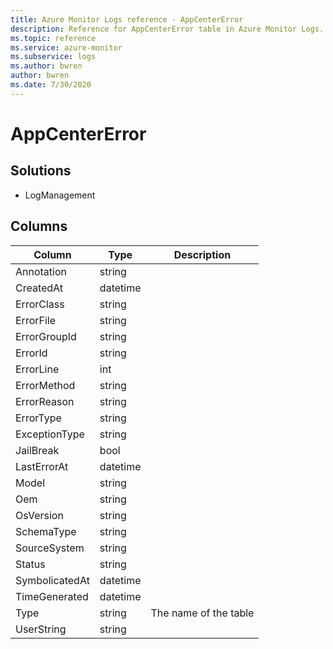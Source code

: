 ```yaml
---
title: Azure Monitor Logs reference - AppCenterError
description: Reference for AppCenterError table in Azure Monitor Logs.
ms.topic: reference
ms.service: azure-monitor
ms.subservice: logs
ms.author: bwren
author: bwren
ms.date: 7/30/2020
---
```


# AppCenterError

 

## Solutions

- LogManagement




## Columns

|Column|Type|Description|
|---|---|---|
|Annotation|string||
|CreatedAt|datetime||
|ErrorClass|string||
|ErrorFile|string||
|ErrorGroupId|string||
|ErrorId|string||
|ErrorLine|int||
|ErrorMethod|string||
|ErrorReason|string||
|ErrorType|string||
|ExceptionType|string||
|JailBreak|bool||
|LastErrorAt|datetime||
|Model|string||
|Oem|string||
|OsVersion|string||
|SchemaType|string||
|SourceSystem|string||
|Status|string||
|SymbolicatedAt|datetime||
|TimeGenerated|datetime||
|Type|string|The name of the table|
|UserString|string||
